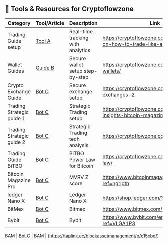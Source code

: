 

## 🔧 Tools & Resources for Cryptoflowzone

| Category           | Tool/Article           | Description                             | Link                                               |
|--------------------|------------------------|-----------------------------------------|----------------------------------------------------|
| Trading Guide setup | [Tool A](https://cryptoflowzone.com/9-easy-ways-on-how-to-trade-like-a-pro/)   | Real-time tracking with analytics       | https://cryptoflowzone.com/9-easy-ways-on-how-to-trade-like-a-pro/            |
| Wallet Guides      | [Guide B](https://cryptoflowzone.com/top-crypto-wallets/)  | Secure wallet setup step-by-step        | https://cryptoflowzone.com/top-crypto-wallets/      |
| Crypto Exchange Guide       | [Bot C](https://cryptoflowzone.com/best-crypto-exchanges-2)    | Secure exchange setup      | https://cryptoflowzone.com/best-crypto-exchanges-2  
 Trading Strategic guide 1      | [Bot C](https://cryptoflowzone.com/2-expert-insights-bitcoin-magazine-pro)    | Strategic Trading setup      | https://cryptoflowzone.com/2-expert-insights-bitcoin-magazine-pro
Trading Strategic guide 2      | [Bot C](https://cryptoflowzone.com/rekt-capital/)    | Strategic Trading tech analysis     | https://cryptoflowzone.com/rekt-capital/
Trading Guide BiTBO      | [Bot C](https://cryptoflowzone.com/bitbo-power-law/)    | BiTBO Power Law for Bitcoin     | https://cryptoflowzone.com/bitbo-power-law/
Bitcoin Magazine Pro     | [Bot C](https://www.bitcoinmagazinepro.com?ref=ngrjoth)    | MVRV Z score      | https://www.bitcoinmagazinepro.com?ref=ngrjoth
ledger Nano X    | [Bot C](https://shop.ledger.com/?r=a67d9fbcd2cf)    | Ledger Nano X      | https://shop.ledger.com/?r=a67d9fbcd2cf
BitMex     | [Bot C](https://www.bitmex.com/app/trade/XBTUSD)    | Bitmex    | https://www.bitmex.com/app/trade/XBTUSD
Bybit   | [Bot C](https://www.bybit.com/en/invite/?ref=VLGA1P3)  | Bybit    | https://www.bybit.com/en/invite/?ref=VLGA1P3 


BAM   | [Bot C](https://taplink.cc/blockassetmanagement/p/e15cbd/)  | BAM    | (https://taplink.cc/blockassetmanagement/p/e15cbd/)
